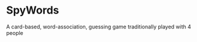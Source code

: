 SpyWords
========

A card-based, word-association, guessing game traditionally played with 4 people
